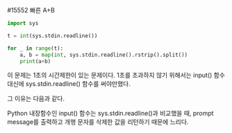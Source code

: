 #15552 빠른 A+B

```python
import sys

t = int(sys.stdin.readline())

for _ in range(t):
    a, b = map(int, sys.stdin.readline().rstrip().split())
    print(a+b)
```

이 문제는 1초의 시간제한이 있는 문제이다.
1초를 초과하지 않기 위해서는 input() 함수 대신에 sys.stdin.readline() 함수를 써야만했다.

그 이유는 다음과 같다.

Python 내장함수인 input() 함수는 sys.stdin.readline()과 비교했을 때, prompt message를 출력하고 개행 문자를 삭제한 값을 리턴하기 때문에 느리다.